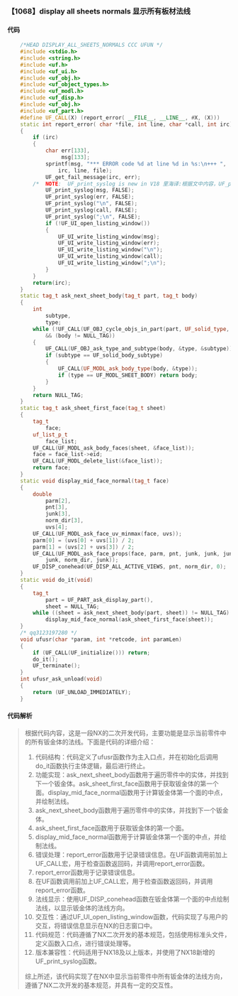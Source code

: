 ### 【1068】display all sheets normals 显示所有板材法线

#### 代码

```cpp
    /*HEAD DISPLAY_ALL_SHEETS_NORMALS CCC UFUN */  
    #include <stdio.h>  
    #include <string.h>  
    #include <uf.h>  
    #include <uf_ui.h>  
    #include <uf_obj.h>  
    #include <uf_object_types.h>  
    #include <uf_modl.h>  
    #include <uf_disp.h>  
    #include <uf_obj.h>  
    #include <uf_part.h>  
    #define UF_CALL(X) (report_error( __FILE__, __LINE__, #X, (X)))  
    static int report_error( char *file, int line, char *call, int irc)  
    {  
        if (irc)  
        {  
            char err[133],  
                 msg[133];  
            sprintf(msg, "*** ERROR code %d at line %d in %s:\n+++ ",  
                irc, line, file);  
            UF_get_fail_message(irc, err);  
        /*  NOTE:  UF_print_syslog is new in V18 里海译:根据文中内容，UF_print_syslog是V18版本中的新功能。 */  
            UF_print_syslog(msg, FALSE);  
            UF_print_syslog(err, FALSE);  
            UF_print_syslog("\n", FALSE);  
            UF_print_syslog(call, FALSE);  
            UF_print_syslog(";\n", FALSE);  
            if (!UF_UI_open_listing_window())  
            {  
                UF_UI_write_listing_window(msg);  
                UF_UI_write_listing_window(err);  
                UF_UI_write_listing_window("\n");  
                UF_UI_write_listing_window(call);  
                UF_UI_write_listing_window(";\n");  
            }  
        }  
        return(irc);  
    }  
    static tag_t ask_next_sheet_body(tag_t part, tag_t body)  
    {  
        int  
            subtype,  
            type;  
        while (!UF_CALL(UF_OBJ_cycle_objs_in_part(part, UF_solid_type, &body))  
            && (body != NULL_TAG))  
        {  
            UF_CALL(UF_OBJ_ask_type_and_subtype(body, &type, &subtype));  
            if (subtype == UF_solid_body_subtype)  
            {  
                UF_CALL(UF_MODL_ask_body_type(body, &type));  
                if (type == UF_MODL_SHEET_BODY) return body;  
            }  
        }  
        return NULL_TAG;  
    }  
    static tag_t ask_sheet_first_face(tag_t sheet)  
    {  
        tag_t  
            face;  
        uf_list_p_t  
            face_list;  
        UF_CALL(UF_MODL_ask_body_faces(sheet, &face_list));  
        face = face_list->eid;  
        UF_CALL(UF_MODL_delete_list(&face_list));  
        return face;  
    }  
    static void display_mid_face_normal(tag_t face)  
    {  
        double  
            parm[2],  
            pnt[3],  
            junk[3],  
            norm_dir[3],  
            uvs[4];  
        UF_CALL(UF_MODL_ask_face_uv_minmax(face, uvs));  
        parm[0] = (uvs[0] + uvs[1]) / 2;  
        parm[1] = (uvs[2] + uvs[3]) / 2;  
        UF_CALL(UF_MODL_ask_face_props(face, parm, pnt, junk, junk, junk,  
            junk, norm_dir, junk));  
        UF_DISP_conehead(UF_DISP_ALL_ACTIVE_VIEWS, pnt, norm_dir, 0);  
    }  
    static void do_it(void)  
    {  
        tag_t  
            part = UF_PART_ask_display_part(),  
            sheet = NULL_TAG;  
        while ((sheet = ask_next_sheet_body(part, sheet)) != NULL_TAG)  
            display_mid_face_normal(ask_sheet_first_face(sheet));  
    }  
    /* qq3123197280 */  
    void ufusr(char *param, int *retcode, int paramLen)  
    {  
        if (UF_CALL(UF_initialize())) return;  
        do_it();  
        UF_terminate();  
    }  
    int ufusr_ask_unload(void)  
    {  
        return (UF_UNLOAD_IMMEDIATELY);  
    }

```

#### 代码解析

> 根据代码内容，这是一段NX的二次开发代码，主要功能是显示当前零件中的所有钣金体的法线。下面是代码的详细介绍：
>
> 1. 代码结构：代码定义了ufusr函数作为主入口点，并在初始化后调用do_it函数执行主体逻辑，最后进行终止。
> 2. 功能实现：ask_next_sheet_body函数用于遍历零件中的实体，并找到下一个钣金体。ask_sheet_first_face函数用于获取钣金体的第一个面。display_mid_face_normal函数用于计算钣金体第一个面的中点，并绘制法线。
> 3. ask_next_sheet_body函数用于遍历零件中的实体，并找到下一个钣金体。
> 4. ask_sheet_first_face函数用于获取钣金体的第一个面。
> 5. display_mid_face_normal函数用于计算钣金体第一个面的中点，并绘制法线。
> 6. 错误处理：report_error函数用于记录错误信息。在UF函数调用前加上UF_CALL宏，用于检查函数返回码，并调用report_error函数。
> 7. report_error函数用于记录错误信息。
> 8. 在UF函数调用前加上UF_CALL宏，用于检查函数返回码，并调用report_error函数。
> 9. 法线显示：使用UF_DISP_conehead函数在钣金体第一个面的中点绘制法线，以显示钣金体的法线方向。
> 10. 交互性：通过UF_UI_open_listing_window函数，代码实现了与用户的交互，将错误信息显示在NX的日志窗口中。
> 11. 代码规范：代码遵循了NX二次开发的基本规范，包括使用标准头文件，定义函数入口点，进行错误处理等。
> 12. 版本兼容性：代码适用于NX18及以上版本，并使用了NX18新增的UF_print_syslog函数。
>
> 综上所述，该代码实现了在NX中显示当前零件中所有钣金体的法线方向，遵循了NX二次开发的基本规范，并具有一定的交互性。
>
